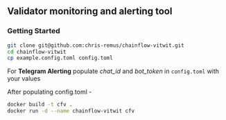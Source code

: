 ## Validator monitoring and alerting tool

### Getting Started

```bash
git clone git@github.com:chris-remus/chainflow-vitwit.git
cd chainflow-vitwit
cp example.config.toml config.toml
```

For **Telegram Alerting** populate *chat_id* and *bot_token* in `config.toml` with your values

After populating config.toml -
```bash
docker build -t cfv .
docker run -d --name chainflow-vitwit cfv
```
